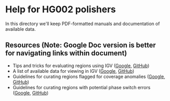# Help for HG002 polishers

In this directory we'll keep PDF-formatted manuals and documentation of 
available data.

## Resources (Note: Google Doc version is better for navigating links within document)
* Tips and tricks for evaluating regions using IGV ([Google](https://docs.google.com/document/d/19OCsywzF_v7SxzS8njvs1qJosTLFqwn0VVJFla93Ir0), [GitHub](https://github.com/marbl/HG002-issues/blob/main/manuals/EvaluatingWithIGV.pdf))
* A list of available data for viewing in IGV ([Google](https://docs.google.com/document/d/19jhy19crbqwewexQ0UoknsPXYEs_XjNI7GwCQO5TEns), [GitHub](https://github.com/marbl/HG002-issues/blob/main/manuals/DescriptionOfAWSHostedIGVTracks.pdf))
* Guidelines for curating regions flagged for coverage anomalies ([Google](https://docs.google.com/document/d/1lef3T5wdFdw4_m8oxCNkvRicckC8qZfoCbrM6Hjz9z8), [GitHub](https://github.com/marbl/HG002-issues/blob/main/manuals/CoverageAnomalyPolishingInstructions.pdf))
* Guidelines for curating regions with potential phase switch errors ([Google](https://docs.google.com/document/d/1_gHoxjoaDOavROWHtTXFVr5F2E6xw-bwxFAlIk39724), [GitHub](https://github.com/marbl/HG002-issues/blob/main/manuals/PhaseSwitchAnomalyPolishingInstructions.pdf))
